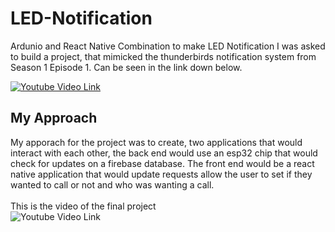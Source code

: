 # LED-Notification
Ardunio and React Native Combination to make LED Notification
I was asked to build a project, that mimicked the thunderbirds notification system from Season 1 Episode 1. Can be seen in the link down below.   

[![Youtube Video Link](http://img.youtube.com/vi/YOUTUBE_VIDEO_ID_HERE/0.jpg)](https://www.youtube.com/watch?v=wLiH4xrCITI&t=920s)

##  My Approach
My apporach for the project was to create, two applications that would interact with each other, the back end would use an esp32 chip that would check for updates 
on a firebase database. The front end would be a react native application that would update requests allow the user to set if they wanted to call or not and who was 
wanting a call. <br> <br> 
This is the video of the final project <br> 
![Youtube Video Link](https://youtube.com/shorts/nm_e2X9FdPg)




